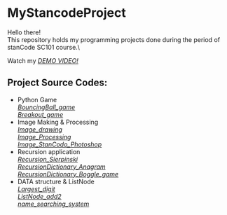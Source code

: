 # MyStancodeProject
Hello there!\
This repository holds my programming projects done during the period of stanCode SC101 course.\

Watch my *[DEMO VIDEO!](https://drive.google.com/drive/folders/1Gi3bn9qPW_gR0ISyGzVPLd5Bztdvd7rF?fbclid=IwAR36BW3v_bHn-Idsh-0_ROSWLwrXOzoervZId25OOzH2LX4b6FCGDfULdDg)*

## Project Source Codes:
* Python Game\
  *[BouncingBall_game](https://github.com/domo850625/MyStancodeProject/blob/main/mystancodeproject/BouncingBall/bouncing_ball.py)*\
  *[Breakout_game](https://github.com/domo850625/MyStancodeProject/blob/main/mystancodeproject/BreakoutGame/breakout_extention.py)*
* Image Making & Processing\
  *[Image_drawing](https://github.com/domo850625/MyStancodeProject/blob/main/mystancodeproject/Drawing/my_drawing.py)*\
  *[Image_Processing](https://github.com/domo850625/MyStancodeProject/blob/main/mystancodeproject/ImageProcessing/blur.py)*\
  *[Image_StanCodo_Photoshop](https://github.com/domo850625/MyStancodeProject/blob/main/mystancodeproject/StanCodo_Photoshop/stanCodoshop.py)*
* Recursion application\
  *[Recursion_Sierpinski](https://github.com/domo850625/MyStancodeProject/blob/main/mystancodeproject/Recursion_Sierpinski/sierpinski.py)*\
  *[RecursionDictionary_Anagram](https://github.com/domo850625/MyStancodeProject/blob/main/mystancodeproject/RecursionDictionary_Anagram/anagram.py)*\
  *[RecursionDictionary_Boggle_game](https://github.com/domo850625/MyStancodeProject/blob/main/mystancodeproject/RecursionDictionary_Boggle_game/boggle.py)*
* DATA structure & ListNode\
  *[Largest_digit](https://github.com/domo850625/MyStancodeProject/blob/main/mystancodeproject/Largest_digit/largest_digit.py)*\
  *[ListNode_add2](https://github.com/domo850625/MyStancodeProject/blob/main/mystancodeproject/ListNode_add2/add2.py)*\
  *[name_searching_system](https://github.com/domo850625/MyStancodeProject/tree/main/mystancodeproject/name_searching_system)*
